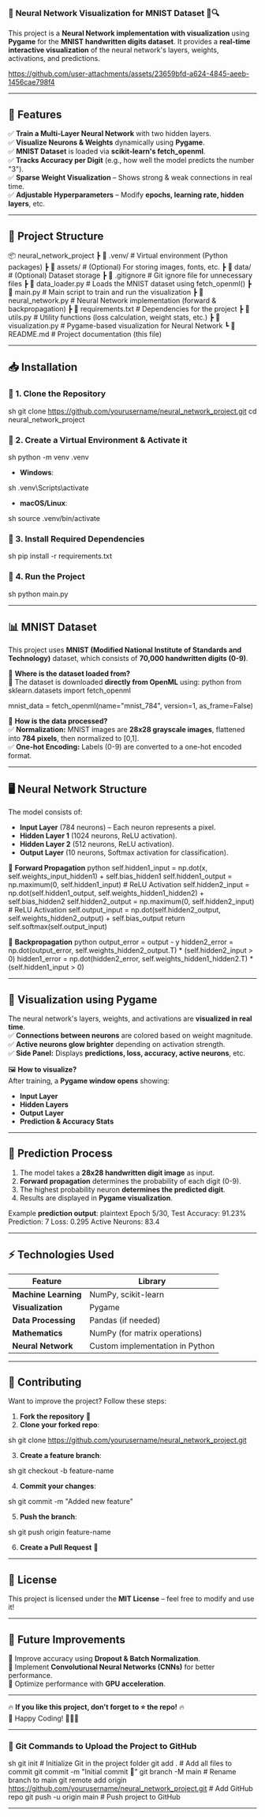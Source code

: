 ### 🚀 **Neural Network Visualization for MNIST Dataset** 🧠🔍  

This project is a **Neural Network implementation with visualization** using **Pygame** for the **MNIST handwritten digits dataset**. It provides a **real-time interactive visualization** of the neural network's layers, weights, activations, and predictions.

https://github.com/user-attachments/assets/23659bfd-a624-4845-aeeb-1456cae798f4

---

## **📌 Features**
✅ **Train a Multi-Layer Neural Network** with two hidden layers.  
✅ **Visualize Neurons & Weights** dynamically using **Pygame**.  
✅ **MNIST Dataset** is loaded via **scikit-learn's fetch_openml**.  
✅ **Tracks Accuracy per Digit** (e.g., how well the model predicts the number "3").  
✅ **Sparse Weight Visualization** – Shows strong & weak connections in real time.  
✅ **Adjustable Hyperparameters** – Modify **epochs, learning rate, hidden layers**, etc.  

---

## **📂 Project Structure**
📦 neural_network_project
 ┣ 📂 .venv/                 # Virtual environment (Python packages)
 ┣ 📂 assets/                # (Optional) For storing images, fonts, etc.
 ┣ 📂 data/                  # (Optional) Dataset storage
 ┣ 📜 .gitignore             # Git ignore file for unnecessary files
 ┣ 📜 data_loader.py         # Loads the MNIST dataset using fetch_openml()
 ┣ 📜 main.py                # Main script to train and run the visualization
 ┣ 📜 neural_network.py      # Neural Network implementation (forward & backpropagation)
 ┣ 📜 requirements.txt       # Dependencies for the project
 ┣ 📜 utils.py               # Utility functions (loss calculation, weight stats, etc.)
 ┣ 📜 visualization.py       # Pygame-based visualization for Neural Network
 ┗ 📜 README.md              # Project documentation (this file)


---

## **📥 Installation**
### **🔹 1. Clone the Repository**
sh
git clone https://github.com/yourusername/neural_network_project.git
cd neural_network_project


### **🔹 2. Create a Virtual Environment & Activate it**
sh
python -m venv .venv

- **Windows**:
  
sh
  .venv\Scripts\activate

- **macOS/Linux**:
  
sh
  source .venv/bin/activate


### **🔹 3. Install Required Dependencies**
sh
pip install -r requirements.txt


### **🔹 4. Run the Project**
sh
python main.py


---

## **📊 MNIST Dataset**
This project uses **MNIST (Modified National Institute of Standards and Technology)** dataset, which consists of **70,000 handwritten digits (0-9)**.

🔹 **Where is the dataset loaded from?**  
📌 The dataset is downloaded **directly from OpenML** using:
python
from sklearn.datasets import fetch_openml

mnist_data = fetch_openml(name="mnist_784", version=1, as_frame=False)

🔹 **How is the data processed?**  
✅ **Normalization:** MNIST images are **28x28 grayscale images**, flattened into **784 pixels**, then normalized to [0,1].  
✅ **One-hot Encoding:** Labels (0-9) are converted to a one-hot encoded format.  

---

## **🖥️ Neural Network Structure**
The model consists of:
- **Input Layer** (784 neurons) – Each neuron represents a pixel.
- **Hidden Layer 1** (1024 neurons, ReLU activation).
- **Hidden Layer 2** (512 neurons, ReLU activation).
- **Output Layer** (10 neurons, Softmax activation for classification).

📌 **Forward Propagation**
python
self.hidden1_input = np.dot(x, self.weights_input_hidden1) + self.bias_hidden1
self.hidden1_output = np.maximum(0, self.hidden1_input)  # ReLU Activation
self.hidden2_input = np.dot(self.hidden1_output, self.weights_hidden1_hidden2) + self.bias_hidden2
self.hidden2_output = np.maximum(0, self.hidden2_input)  # ReLU Activation
self.output_input = np.dot(self.hidden2_output, self.weights_hidden2_output) + self.bias_output
return self.softmax(self.output_input)


📌 **Backpropagation**
python
output_error = output - y
hidden2_error = np.dot(output_error, self.weights_hidden2_output.T) * (self.hidden2_input > 0)
hidden1_error = np.dot(hidden2_error, self.weights_hidden1_hidden2.T) * (self.hidden1_input > 0)


---

## **🎨 Visualization using Pygame**
The neural network's layers, weights, and activations are **visualized in real time**.  
✅ **Connections between neurons** are colored based on weight magnitude.  
✅ **Active neurons glow brighter** depending on activation strength.  
✅ **Side Panel:** Displays **predictions, loss, accuracy, active neurons**, etc.  

🖼 **How to visualize?**  
After training, a **Pygame window opens** showing:
- **Input Layer**
- **Hidden Layers**
- **Output Layer**
- **Prediction & Accuracy Stats**

---

## **🔮 Prediction Process**
1. The model takes a **28x28 handwritten digit image** as input.
2. **Forward propagation** determines the probability of each digit (0-9).
3. The highest probability neuron **determines the predicted digit**.
4. Results are displayed in **Pygame visualization**.

Example **prediction output**:
plaintext
Epoch 5/30, Test Accuracy: 91.23%
Prediction: 7
Loss: 0.295
Active Neurons: 83.4


---

## **⚡ Technologies Used**
| Feature                 | Library        |
|-------------------------|---------------|
| **Machine Learning**    | NumPy, scikit-learn |
| **Visualization**       | Pygame        |
| **Data Processing**     | Pandas (if needed) |
| **Mathematics**        | NumPy (for matrix operations) |
| **Neural Network**      | Custom implementation in Python |

---

## **🌟 Contributing**
Want to improve the project? Follow these steps:

1. **Fork the repository** 🍴
2. **Clone your forked repo**:
   
sh
   git clone https://github.com/yourusername/neural_network_project.git

3. **Create a feature branch**:
   
sh
   git checkout -b feature-name

4. **Commit your changes**:
   
sh
   git commit -m "Added new feature"

5. **Push the branch**:
   
sh
   git push origin feature-name

6. **Create a Pull Request** 📩

---

## **📜 License**
This project is licensed under the **MIT License** – feel free to modify and use it!  

---

## **🎯 Future Improvements**
🔹 Improve accuracy using **Dropout & Batch Normalization**.  
🔹 Implement **Convolutional Neural Networks (CNNs)** for better performance.  
🔹 Optimize performance with **GPU acceleration**.  

---


🔥 **If you like this project, don't forget to ⭐ the repo!** 🔥  
🎉 Happy Coding! 🚀👨‍💻

---

### 🎯 **Git Commands to Upload the Project to GitHub**
sh
git init  # Initialize Git in the project folder
git add .  # Add all files to commit
git commit -m "Initial commit 🚀"
git branch -M main  # Rename branch to main
git remote add origin https://github.com/yourusername/neural_network_project.git  # Add GitHub repo
git push -u origin main  # Push project to GitHub

---
